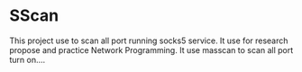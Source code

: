 # SScan
This project use to scan all port running socks5 service.
It use for research propose and practice Network Programming.
It use masscan to scan all port turn on....
